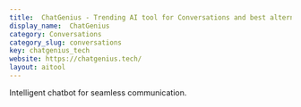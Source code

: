 ```yaml
---
title:  ChatGenius - Trending AI tool for Conversations and best alternatives
display_name:  ChatGenius
category: Conversations
category_slug: conversations
key: chatgenius_tech
website: https://chatgenius.tech/
layout: aitool
---
```


Intelligent chatbot for seamless communication.
